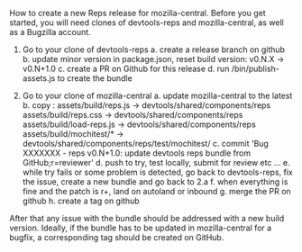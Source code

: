 How to create a new Reps release for mozilla-central.
Before you get started, you will need clones of devtools-reps and mozilla-central, as well as
a Bugzilla account.

1. Go to your clone of devtools-reps
  a. create a release branch on github
  b. update minor version in package.json, reset build version: 
    v0.N.X -> v0.N+1.0
  c. create a PR on Github for this release
  d. run /bin/publish-assets.js to create the bundle

2. Go to your clone of mozilla-central
  a. update mozilla-central to the latest
  b. copy : 
       assets/build/reps.js      -> devtools/shared/components/reps
       assets/build/reps.css     -> devtools/shared/components/reps
       assets/build/load-reps.js -> devtools/shared/components/reps
       assets/build/mochitest/*  -> devtools/shared/components/reps/test/mochitest/
  c. commit 'Bug XXXXXXX - reps v0.N+1.0: update devtools reps bundle from GitHub;r=reviewer'
  d. push to try, test locally, submit for review etc ...
  e. while try fails or some problem is detected, go back to devtools-reps, fix the issue, 
     create a new bundle and go back to 2.a
  f. when everything is fine and the patch is r+, land on autoland or inbound
  g. merge the PR on github
  h. create a tag on github

After that any issue with the bundle should be addressed with a new build version. 
Ideally, if the bundle has to be updated in mozilla-central for a bugfix, a corresponding
tag should be created on GitHub.

